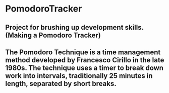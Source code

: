 # PomodoroTracker
## Project for brushing up development skills.(Making a Pomodoro Tracker)  
## The Pomodoro Technique is a time management method developed by Francesco Cirillo in the late 1980s. The technique uses a timer to break down work into intervals, traditionally 25 minutes in length, separated by short breaks.
